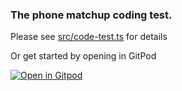 ### The phone matchup coding test.

Please see [src/code-test.ts](src/code-test.ts) for details

Or get started by opening in GitPod

[![Open in Gitpod](https://gitpod.io/button/open-in-gitpod.svg)](https://gitpod.io/from-referrer)
